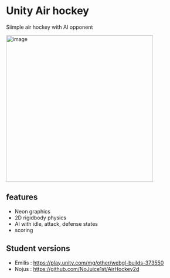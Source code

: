 # Unity Air hockey
Siimple air hockey with AI opponent

<img width="400" alt="image" src="https://github.com/lukaskornis/Air-Hockey/assets/39262485/7f7ac1f7-849b-43d8-8d5a-e59a06f43b0c">

## features
- Neon graphics
- 2D rigidbody physics
- AI with idle, attack, defense states
- scoring

## Student versions
- Emilis : https://play.unity.com/mg/other/webgl-builds-373550
- Nojus : https://github.com/NoJuice1st/AirHockey2d
